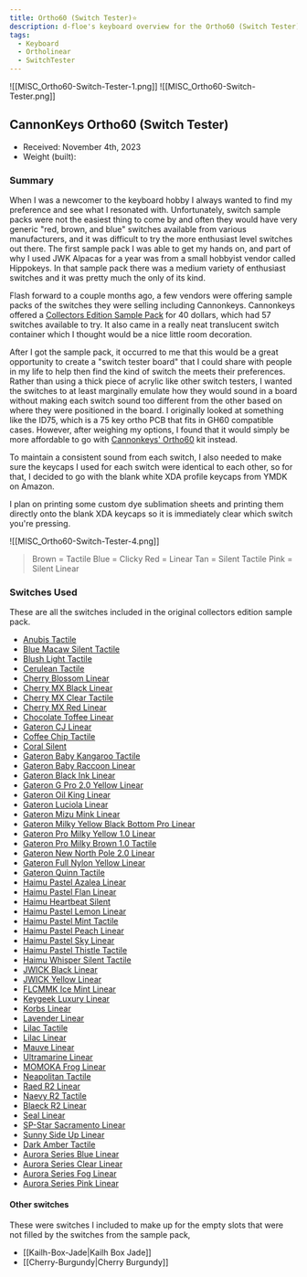 ```yaml
---
title: Ortho60 (Switch Tester)⭐
description: d-floe's keyboard overview for the Ortho60 (Switch Tester).
tags:
  - Keyboard
  - Ortholinear
  - SwitchTester
---
```

![[MISC_Ortho60-Switch-Tester-1.png]]
![[MISC_Ortho60-Switch-Tester.png]]

## CannonKeys Ortho60 (Switch Tester)

- Received: November 4th, 2023
- Weight (built): 

### Summary

When I was a newcomer to the keyboard hobby I always wanted to find my preference and see what I resonated with. Unfortunately, switch sample packs were not the easiest thing to come by and often they would have very generic "red, brown, and blue" switches available from various manufacturers, and it was difficult to try the more enthusiast level switches out there. The first sample pack I was able to get my hands on, and part of why I used JWK Alpacas for a year was from a small hobbyist vendor called Hippokeys. In that sample pack there was a medium variety of enthusiast switches and it was pretty much the only of its kind. 

Flash forward to a couple months ago, a few vendors were offering sample packs of the switches they were selling including Cannonkeys. Cannonkeys offered a [Collectors Edition Sample Pack](https://cannonkeys.com/products/switch-sample-packs?variant=41109193949295) for 40 dollars, which had 57 switches available to try. It also came in a really neat translucent switch container which I thought would be a nice little room decoration. 

After I got the sample pack, it occurred to me that this would be a great opportunity to create a "switch tester board" that I could share with people in my life to help then find the kind of switch the meets their preferences. Rather than using a thick piece of acrylic like other switch testers, I wanted the switches to at least marginally emulate how they would sound in a board without making each switch sound too different from the other based on where they were positioned in the board. I originally looked at something like the ID75, which is a 75 key ortho PCB that fits in GH60 compatible cases. However, after weighing my options, I found that it would simply be more affordable to go with [Cannonkeys' Ortho60](https://cannonkeys.com/products/ortho60) kit instead. 

To maintain a consistent sound from each switch, I also needed to make sure the keycaps I used for each switch were identical to each other, so for that, I decided to go with the blank white XDA profile keycaps from YMDK on Amazon.

I plan on printing some custom dye sublimation sheets and printing them directly onto the blank XDA keycaps so it is immediately clear which switch you're pressing.

![[MISC_Ortho60-Switch-Tester-4.png]]
> Brown = Tactile
> Blue = Clicky
> Red = Linear
> Tan = Silent Tactile
> Pink = Silent Linear
### Switches Used
These are all the switches included in the original collectors edition sample pack.
- [Anubis Tactile](https://cannonkeys.com/products/anubis-switch "Anubis Tactile")
- [Blue Macaw Silent Tactile](https://cannonkeys.com/products/blue-macaw-silent-tactile-switch "Blue Macaw Silent Tactile")
- [Blush Light Tactile](https://cannonkeys.com/products/blush-light-tactile-switch "Blush Light Tactile")
- [Cerulean Tactile](https://cannonkeys.com/products/durock-cerulean-switch "Cerulean Tactile")
- [Cherry Blossom Linear](https://cannonkeys.com/products/cherry-blossom-linear-switch "Cherry Blossom Linear")
- [Cherry MX Black Linear](https://cannonkeys.com/products/cherry-mx-black-linear-switch "Cherry MX Black Linear")
- [Cherry MX Clear Tactile](https://cannonkeys.com/products/cherry-mx-clear-tactile-switch "Cherry MX Clear Tactile")
- [Cherry MX Red Linear](https://cannonkeys.com/products/cherry-mx-red-linear-switch "Cherry MX Red Linear") 
- [Chocolate Toffee Linear](https://cannonkeys.com/products/chocolate-toffee-linear-switch "Chocolate Toffee Linear")
- [Gateron CJ Linear](https://cannonkeys.com/products/gateron-cj-linear-switch "Gateron CJ Linear")
- [Coffee Chip Tactile](https://cannonkeys.com/products/coffee-chip-ice-cream-switch? "Coffee Chip Tactile")
- [Coral Silent](https://cannonkeys.com/products/coral-silent-linear-switch "Coral Silent")
- [Gateron Baby Kangaroo Tactile](https://cannonkeys.com/products/gateron-baby-kangaroo-tactile-switch "Gateron Baby Kangaroo Tactile") 
- [Gateron Baby Raccoon Linear](https://cannonkeys.com/products/gateron-baby-raccoon-linear-switch "Gateron Baby Raccoon Linear") 
- [Gateron Black Ink Linear](https://cannonkeys.com/products/gateron-black-ink-switch "Gateron Black Ink Linear") 
- [Gateron G Pro 2.0 Yellow Linear](https://cannonkeys.com/products/gateron-g-pro-2-0-yellow-linear-switch "Gateron G Pro 2.0 Yellow Linear") 
- [Gateron Oil King Linear](https://cannonkeys.com/products/gateron-oil-king-linear-switch "Gateron Oil King Linear") 
- [Gateron Luciola Linear](https://cannonkeys.com/products/gateron-luciola-linear-switch "Gateron Luciola Linear") 
- [Gateron Mizu Mink Linear](https://cannonkeys.com/products/gateron-mizu-mink-linear-switch "Gateron Mizu Mink Linear") 
- [Gateron Milky Yellow Black Bottom Pro Linear](https://cannonkeys.com/products/gateron-milky-yellow-black-bottom-pro-linear-switch? "Gateron Milky Yellow Black Bottom Pro Linear") 
- [Gateron Pro Milky Yellow 1.0 Linear](https://cannonkeys.com/products/gateron-pro-milky-yellow-1-0-linear-switch "Gateron Pro Milky Yellow 1.0 Linear") 
- [Gateron Pro Milky Brown 1.0 Tactile](https://cannonkeys.com/products/gateron-pro-milky-brown-1-0-tactile-switch "Gateron Pro Milky Brown 1.0 Tactile") 
- [Gateron New North Pole 2.0 Linear](https://cannonkeys.com/products/gateron-new-north-pole-2-0-linear-switch "Gateron New North Pole 2.0 Linear") 
- [Gateron Full Nylon Yellow Linear](https://cannonkeys.com/products/gateron-yellow-switch-full-nylon-10 "Gateron Full Nylon Yellow Linear") 
- [Gateron Quinn Tactile](https://cannonkeys.com/products/gateron-quinn-tactile-switch "Gateron Quinn Tactile")
- [Haimu Pastel Azalea Linear](https://cannonkeys.com/products/ck-x-haimu-pastel-azalea-linear-switch "Haimu Pastel Azalea Linear") 
- [Haimu Pastel Flan Linear](https://cannonkeys.com/products/ck-x-haimu-flan-linear-switch "Haimu Pastel Flan Linear")
- [Haimu Heartbeat Silent](https://cannonkeys.com/products/haimu-heartbeat-silent-linear-switch "Haimu Heartbeat Silent")
- [Haimu Pastel Lemon Linear](https://cannonkeys.com/products/ck-x-haimu-pastel-lemon-linear-switch "Haimu Pastel Lemon Linear")
- [Haimu Pastel Mint Tactile](https://cannonkeys.com/products/ck-x-haimu-pastel-mint-tactile-switch "Haimu Pastel Mint Tactile")
- [Haimu Pastel Peach Linear](https://cannonkeys.com/products/ck-x-haimu-pastel-peach-linear-switch "Haimu Pastel Peach Linear")
- [Haimu Pastel Sky Linear](https://cannonkeys.com/products/ck-x-haimu-pastel-sky-linear-switch "Haimu Pastel Sky Linear")
- [Haimu Pastel Thistle Tactile](https://cannonkeys.com/products/ck-x-haimu-pastel-thistle-tactile-switch "CK x Haimu Pastel Thistle Tactile Switch")
- [Haimu Whisper Silent Tactile](https://cannonkeys.com/products/haimu-whisper-silent-tactile-switch "Haimu Whisper Silent Tactile Switch")
- [JWICK Black Linear](https://cannonkeys.com/products/jwick-black-linear-switch "JWICK Black Linear Switch")
- [JWICK Yellow Linear](https://cannonkeys.com/products/jwick-yellow-linear-switch "JWICK Yellow Linear Switch")
- [FLCMMK Ice Mint Linear](https://cannonkeys.com/products/flcmmk-ice-mint-linear-switch "FLCMMK Ice Mint Linear Switch")
- [Keygeek Luxury Linear](https://cannonkeys.com/products/keygeek-luxury-linear-switch "Keygeek Luxury Linear Switch")
- [Korbs Linear](https://cannonkeys.com/products/korbs-switches-by-tiny "Korbs Linear Switches by Tiny")
- [Lavender Linear](https://cannonkeys.com/products/lavender-linear-switch "Lavender Linear Switch")
- [Lilac Tactile](https://cannonkeys.com/products/lilac-tactile-switch-10 "Lilac Tactile Switch")
- [Lilac Linear](https://cannonkeys.com/products/lilac-linear-switch "Lilac Linear Switch")
- [Mauve Linear](https://cannonkeys.com/products/mauve-linear-switch-10 "Mauve Linear Switch")
- [Ultramarine Linear](https://cannonkeys.com/products/mekanisk-ultramarine-v2-linear-switch "Mekanisk Ultramarine V2 Linear Switch")
- [MOMOKA Frog Linear](https://cannonkeys.com/products/momoka-frog-switch "MOMOKA Frog Linear Switch")
- [Neapolitan Tactile](https://cannonkeys.com/products/neapolitan-ice-cream-switch "Neapolitan Ice Cream Tactile Switch")
- [Raed R2 Linear](https://cannonkeys.com/products/aeboards-raed-linear-switch-r2 "AEBoards Raed Linear Switch R2 (40)") 
- [Naevy R2 Tactile](https://cannonkeys.com/products/aeboards-naevy-tactile-switch-r2 "AEBoards Naevy Tactile Switch R2 (40)")
- [Blaeck R2 Linear](https://cannonkeys.com/products/aeboards-blaeck-linear-switch "AEBoards Blaeck Linear Switch (40)")
- [Seal Linear](https://cannonkeys.com/products/seal-linear-switch-by-minterly "Seal Linear Switch by Minterly")
- [SP-Star Sacramento Linear](https://cannonkeys.com/products/sp-star-sacramento-switch "SP-Star Sacramento Linear Switch")
- [Sunny Side Up Linear](https://cannonkeys.com/products/sunny-side-up-linear-switch "Sunny Side Up Linear Switch")
- [Dark Amber Tactile](https://cannonkeys.com/products/durock-t1-dark-amber-switches "Dark Amber T1 Tactile Switch")
- [Aurora Series Blue Linear](https://cannonkeys.com/products/aurora-series-blue-linear-switch "Aurora Series Blue Linear Switch")
- [Aurora Series Clear Linear](https://cannonkeys.com/products/aurora-series-clear-linear-switch "Aurora Series Clear Linear Switch")
- [Aurora Series Fog Linear](https://cannonkeys.com/products/aurora-series-fog-linear-switch "Aurora Series Fog Linear Switch")
- [Aurora Series Pink Linear](https://cannonkeys.com/products/aurora-series-pink-linear-switch "Aurora Series Pink Linear Switch")
#### Other switches
These were switches I included to make up for the empty slots that were not filled by the switches from the sample pack,
- [[Kailh-Box-Jade|Kailh Box Jade]]
- [[Cherry-Burgundy|Cherry Burgundy]]
